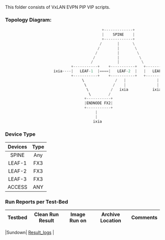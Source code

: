 This folder consists of VxLAN EVPN PIP VIP scripts.


### **Topology Diagram:**

```python
                                            +-------------+
                                            |    SPINE    |
                                            +-------------+
                                           /       |      \
                                          /        |       \
                                         /         |        \
                                        /          |         \
                                       /           |          \
                              +-----------+    +-----------+   +-----------+
                      ixia----|   LEAF-1  |====|   LEAF-2  |   |   LEAF-3  |
                              +-----------+    +-----------+   +-----------+
                                   \              /   |              |
                                    \            /    |              |
                                     \          /   ixia           ixia
                                      \        /                           
                                    +-----------+     
                                    |ENDNODE FX2|     
                                    +-----------+     
                                         |
                                         |
                                        ixia
```

### **Device Type**

| Devices     | Type|
|:-------------:|:-------------:|
| SPINE  | Any  |
| LEAF-1 | FX3  |
| LEAF-2 | FX3  |
| LEAF-3 | FX3  |
| ACCESS | ANY  |


### **Run Reports per Test-Bed**

| Testbed     | Clean Run Result    | Image Run on | Archive Location | Comments |
|:-------------:|:-------------:|:-----:|:-----:|:-----:|

|Sundown| [Result_logs](https://earms-trade.cisco.com/tradeui/logs/details?archive=/auto/dc3-india/jdasgupt_grp/pyats_jdGrp_vxlan_automation_base/users/pkanduri/archive/21-05/Sundown_VxLAN_PIPVIP_JobFile.2021May24_14:33:17.669827.zip&atstype=ATS) | 
